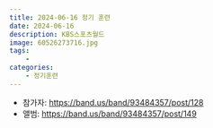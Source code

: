 ```yaml
---
title: 2024-06-16 정기 훈련
date: 2024-06-16
description: KBS스포츠월드
image: 60526273716.jpg
tags:
    - 
categories:
    - 정기훈련
---
```


- 참가자: https://band.us/band/93484357/post/128
- 앨범: https://band.us/band/93484357/post/149